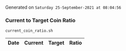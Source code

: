 Generated on `Saturday 25-September-2021 at 08:04:56`

### Current to Target Coin Ratio
`current_coin_ratio.sh`

Date|Current|Target|Ratio
---|---|---|---
